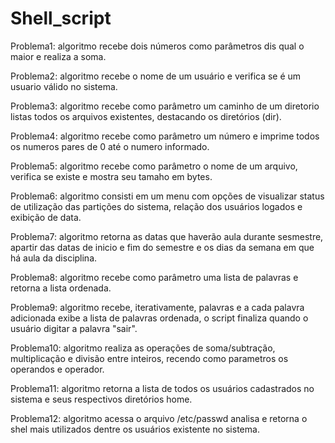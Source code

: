 # Shell_script

Problema1: algoritmo recebe dois números como parâmetros dis qual o maior e realiza a soma.

Problema2: algoritmo recebe o nome de um usuário e verifica se é um usuario válido no sistema. 

Problema3: algoritmo recebe como parâmetro um caminho de um diretorio listas todos os arquivos existentes, destacando os diretórios (dir).

Problema4: algoritmo recebe como parâmetro um número e imprime todos os numeros pares de 0 até o numero informado.

Problema5: algoritmo recebe como parâmetro o nome de um arquivo, verifica se existe e mostra seu tamaho em bytes.

Problema6: algoritmo consisti em um menu com opções de visualizar status de utilização das partições do sistema, relação dos usuários logados e exibição de data.

Problema7: algoritmo retorna as datas que haverão aula durante sesmestre, apartir das datas de inicio e fim do semestre e os dias da semana em que há aula da disciplina.

Problema8: algoritmo recebe como parâmetro uma lista de palavras e retorna a lista ordenada.

Problema9: algoritmo recebe, iterativamente, palavras e a cada palavra adicionada exibe a lista de palavras ordenada, o script finaliza quando o usuário digitar a palavra "sair".

Problema10: algoritmo realiza as operações de soma/subtração, multiplicação e divisão entre inteiros, recendo como parametros os operandos e operador.

Problema11: algoritmo retorna a lista de todos os usuários cadastrados no sistema e seus respectivos diretórios home.

Problema12: algoritmo acessa o arquivo /etc/passwd analisa e retorna o shel mais utilizados dentre os usuários existente no sistema.
